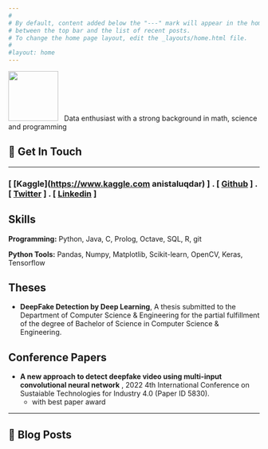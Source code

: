 ```yaml
---
#
# By default, content added below the "---" mark will appear in the home page
# between the top bar and the list of recent posts.
# To change the home page layout, edit the _layouts/home.html file.
#
#layout: home
---
```

<p align="left"> 
<img src="../images/anis.jpg" width="100">    &nbsp; Data enthusiast with a strong background in math, science and programming </p>


## 💼 Get In Touch 

---

### [ [Kaggle](https://www.kaggle.com anistaluqdar) ] . [ [Github](https://github.com/AnisTaluqdar) ] . [ [Twitter](https://twitter.com/AnisTaluqdar) ] . [ [Linkedin](https://www.linkedin.com/in/anistaluqdar) ]


<!--Education
---------


**B.S. in Computer Science, University** (2017-2022)

- 0.00/4.0 GPA-->

<!--Experience
----------
**Independent Researcher, Yale University** (2012-present, New Haven CT)

- Data analysis and simulation in Python and MATLAB, and instrument control in C++. Designed and executed experiments across four projects and managed several undegraduate students.

**MCAT Instructor, Kaplan Test Prep** (2011-2012, New Haven CT)

- Planned and delivered lectures on core content in undergraduate Physics, Chemistry and Biology to medium-sized groups of undergraduates.-->

Skills
---
**Programming:** Python, Java, C, Prolog, Octave, SQL, R, git

**Python Tools:** Pandas, Numpy, Matplotlib, Scikit-learn, OpenCV, Keras, Tensorflow

<!--Awards
------
- **Sterling Prize Fellowship**, Yale University (2013). Awarded to 30 out of 10,500 applicants.
- **IU Founders Scholar**, Indiana University (2012)
- **Baccalaureate with Highest Distinction**, Indiana University (2012). Granted to 5 students out of 498 in the class.-->

Theses
---
- **DeepFake Detection by Deep Learning**, A thesis submitted to the Department of Computer Science & Engineering for the partial fulfillment of the degree of Bachelor of Science in Computer Science & Engineering.

Conference Papers
---
- **A new approach to detect deepfake video using multi-input convolutional neural network** , 2022 4th International Conference on Sustaiable Technologies for Industry 4.0 (Paper ID 5830).
  - with best paper award 



---

## 📮 Blog Posts

